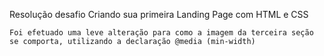 Resolução desafio Criando sua primeira Landing Page com HTML e CSS

	Foi efetuado uma leve alteração para como a imagem da terceira seção se comporta, utilizando a declaração @media (min-width)
